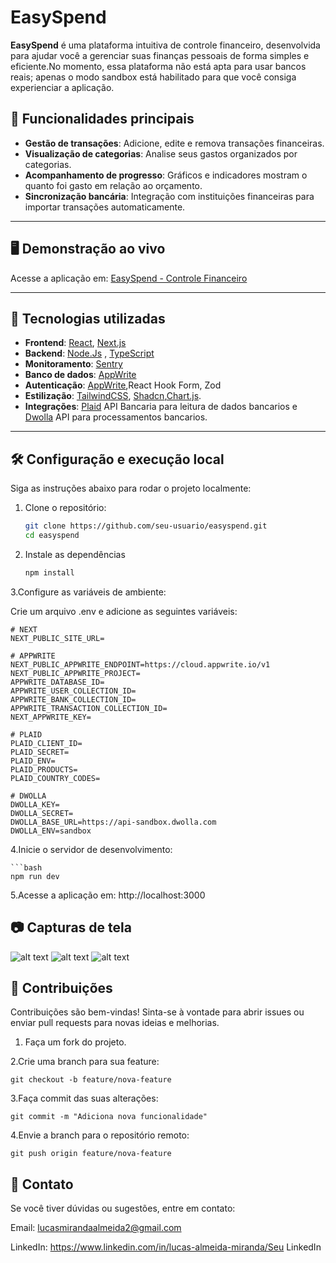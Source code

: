 # EasySpend

**EasySpend** é uma plataforma intuitiva de controle financeiro, desenvolvida para ajudar você a gerenciar suas finanças pessoais de forma simples e eficiente.No momento, essa plataforma não está apta para usar bancos reais; apenas o modo sandbox está habilitado para que você consiga experienciar a aplicação.

## 🌟 Funcionalidades principais
- **Gestão de transações**: Adicione, edite e remova transações financeiras.
- **Visualização de categorias**: Analise seus gastos organizados por categorias.
- **Acompanhamento de progresso**: Gráficos e indicadores mostram o quanto foi gasto em relação ao orçamento.
- **Sincronização bancária**: Integração com instituições financeiras para importar transações automaticamente.

---

## 🖥️ Demonstração ao vivo
Acesse a aplicação em: [EasySpend - Controle Financeiro](https://easyspend-ckdwtmjk4-lucas-projects-6c6902e1.vercel.app/sign-in)  


---

## 🚀 Tecnologias utilizadas
- **Frontend**: [React](https://reactjs.org/), [Next.js](https://nextjs.org/)
- **Backend**: [Node.Js](https://nodejs.org/pt) , [TypeScript](https://www.typescriptlang.org/)
- **Monitoramento**: [Sentry](https://sentry.io/welcome/)
- **Banco de dados**: [AppWrite](https://appwrite.io/)
- **Autenticação**: [AppWrite](https://appwrite.io/),React Hook Form,
Zod
- **Estilização**: [TailwindCSS](https://tailwindcss.com/), [Shadcn](https://ui.shadcn.com/),[Chart.js](https://www.chartjs.org/).
- **Integrações**: [Plaid](https://plaid.com/docs/) API Bancaria para leitura de dados bancarios e [Dwolla](https://www.dwolla.com/) API para processamentos bancarios.

---

## 🛠️ Configuração e execução local
Siga as instruções abaixo para rodar o projeto localmente:

1. Clone o repositório:
   ```bash
   git clone https://github.com/seu-usuario/easyspend.git
   cd easyspend

2. Instale as dependências
    ```bash
    npm install

3.Configure as variáveis de ambiente:

Crie um arquivo .env e adicione as seguintes variáveis:

    
    
    # NEXT
    NEXT_PUBLIC_SITE_URL=

    # APPWRITE
    NEXT_PUBLIC_APPWRITE_ENDPOINT=https://cloud.appwrite.io/v1
    NEXT_PUBLIC_APPWRITE_PROJECT=
    APPWRITE_DATABASE_ID=
    APPWRITE_USER_COLLECTION_ID=
    APPWRITE_BANK_COLLECTION_ID=
    APPWRITE_TRANSACTION_COLLECTION_ID=
    NEXT_APPWRITE_KEY=

    # PLAID
    PLAID_CLIENT_ID=
    PLAID_SECRET=
    PLAID_ENV=
    PLAID_PRODUCTS=
    PLAID_COUNTRY_CODES=

    # DWOLLA
    DWOLLA_KEY=
    DWOLLA_SECRET=
    DWOLLA_BASE_URL=https://api-sandbox.dwolla.com
    DWOLLA_ENV=sandbox

4.Inicie o servidor de desenvolvimento:

    ```bash
    npm run dev

5.Acesse a aplicação em: http://localhost:3000






## 📷 Capturas de tela
![alt text](image.png)
![alt text](image-1.png)
![alt text](image-2.png)




## 🤝 Contribuições

Contribuições são bem-vindas! Sinta-se à vontade para abrir issues ou enviar pull requests para novas ideias e melhorias.

1. Faça um fork do projeto.


2.Crie uma branch para sua feature:


    git checkout -b feature/nova-feature
    
3.Faça commit das suas alterações:

    git commit -m "Adiciona nova funcionalidade"

4.Envie a branch para o repositório remoto:



    git push origin feature/nova-feature


## 📧 Contato
Se você tiver dúvidas ou sugestões, entre em contato:

Email: lucasmirandaalmeida2@gmail.com


LinkedIn: https://www.linkedin.com/in/lucas-almeida-miranda/Seu LinkedIn